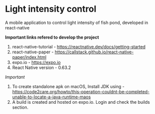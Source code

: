 # Light intensity control
A mobile application to control light intensity of fish pond, developed in react-native 

**Important links refered to develop the project**
1. react-native-tutorial - https://reactnative.dev/docs/getting-started
2. react-native-paper - https://callstack.github.io/react-native-paper/index.html 
3. expo.io - https://expo.io
4. React Native version - 0.63.2

*Important*
1. To create standalone apk on macOS, Install JDK using - https://code2care.org/howto/this-operation-couldnt-be-completed-unable-to-locate-a-java-runtime-maos  
2. A build is created and hosted on expo.io. Login and check the builds section.